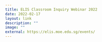 ```yaml
---
title: ELIS Classroom Inquiry Webinar 2022
date: 2022-02-17
layout: link
description: ""
image: ""
external: https://elis.moe.edu.sg/events/
---
```

